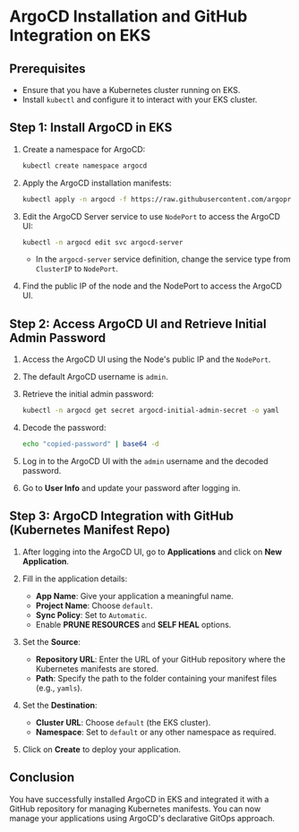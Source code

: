 # ArgoCD Installation and GitHub Integration on EKS

## Prerequisites
- Ensure that you have a Kubernetes cluster running on EKS.
- Install `kubectl` and configure it to interact with your EKS cluster.

## Step 1: Install ArgoCD in EKS

1. Create a namespace for ArgoCD:
    ```bash
    kubectl create namespace argocd
    ```

2. Apply the ArgoCD installation manifests:
    ```bash
    kubectl apply -n argocd -f https://raw.githubusercontent.com/argoproj/argo-cd/stable/manifests/install.yaml
    ```

3. Edit the ArgoCD Server service to use `NodePort` to access the ArgoCD UI:
    ```bash
    kubectl -n argocd edit svc argocd-server
    ```

    - In the `argocd-server` service definition, change the service type from `ClusterIP` to `NodePort`.

4. Find the public IP of the node and the NodePort to access the ArgoCD UI.

## Step 2: Access ArgoCD UI and Retrieve Initial Admin Password

1. Access the ArgoCD UI using the Node's public IP and the `NodePort`.
   
2. The default ArgoCD username is `admin`.

3. Retrieve the initial admin password:
    ```bash
    kubectl -n argocd get secret argocd-initial-admin-secret -o yaml
    ```

4. Decode the password:
    ```bash
    echo "copied-password" | base64 -d
    ```

5. Log in to the ArgoCD UI with the `admin` username and the decoded password.

6. Go to **User Info** and update your password after logging in.

## Step 3: ArgoCD Integration with GitHub (Kubernetes Manifest Repo)

1. After logging into the ArgoCD UI, go to **Applications** and click on **New Application**.

2. Fill in the application details:
   - **App Name**: Give your application a meaningful name.
   - **Project Name**: Choose `default`.
   - **Sync Policy**: Set to `Automatic`.
   - Enable **PRUNE RESOURCES** and **SELF HEAL** options.

3. Set the **Source**:
   - **Repository URL**: Enter the URL of your GitHub repository where the Kubernetes manifests are stored.
   - **Path**: Specify the path to the folder containing your manifest files (e.g., `yamls`).

4. Set the **Destination**:
   - **Cluster URL**: Choose `default` (the EKS cluster).
   - **Namespace**: Set to `default` or any other namespace as required.

5. Click on **Create** to deploy your application.

## Conclusion

You have successfully installed ArgoCD in EKS and integrated it with a GitHub repository for managing Kubernetes manifests. You can now manage your applications using ArgoCD's declarative GitOps approach.
